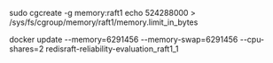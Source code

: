 sudo cgcreate -g memory:raft1
echo 524288000 > /sys/fs/cgroup/memory/raft1/memory.limit_in_bytes


docker update --memory=6291456 --memory-swap=6291456 --cpu-shares=2 redisraft-reliability-evaluation_raft1_1